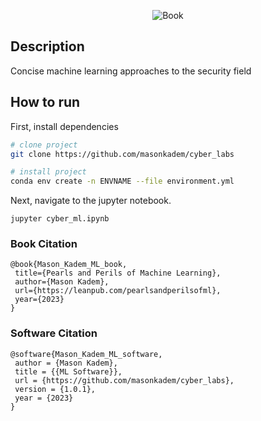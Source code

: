 <div align="center">  

![Book](https://leanpub.com/pearlsandperilsofml)

 </div>

## Description   
Concise machine learning approaches to the security field


 ## How to run  
 First, install dependencies  

```bash
# clone project   
git clone https://github.com/masonkadem/cyber_labs

# install project  
conda env create -n ENVNAME --file environment.yml
 ```
 
 Next, navigate to the jupyter notebook. 
 ```
 jupyter cyber_ml.ipynb
  ```
 
 ### Book Citation  
 ```
 @book{Mason_Kadem_ML_book,
  title={Pearls and Perils of Machine Learning},
  author={Mason Kadem},
  url={https://leanpub.com/pearlsandperilsofml},
  year={2023}
}
```

 ### Software Citation  
 ```
 @software{Mason_Kadem_ML_software,
  author = {Mason Kadem},
  title = {{ML Software}},
  url = {https://github.com/masonkadem/cyber_labs},
  version = {1.0.1},
  year = {2023}
}
```
